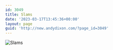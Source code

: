 ```yaml
---
id: 3049
title: Slams
date: '2023-03-17T13:45:36+00:00'
layout: page
guid: 'http://new.andydixon.com/?page_id=3049'
---
```


![Slams](https://i0.wp.com/assets.g8x2.ldn.idrivee2-23.com/posters/Slams%2001.jpg?w=1200&ssl=1 "Slams")